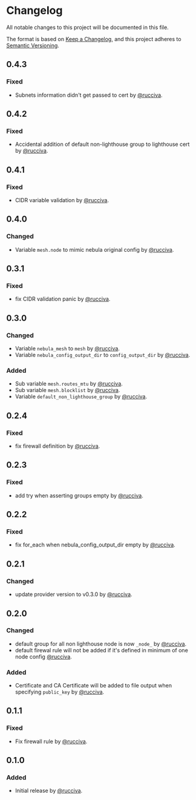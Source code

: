 # Changelog

All notable changes to this project will be documented in this file.

The format is based on [Keep a Changelog](https://keepachangelog.com/en/1.0.0/),
and this project adheres to [Semantic Versioning](https://semver.org/spec/v2.0.0.html).

## 0.4.3

### Fixed

- Subnets information didn't get passed to cert by [@rucciva](https://github.com/rucciva).

## 0.4.2

### Fixed

- Accidental addition of default non-lighthouse group to lighthouse cert by [@rucciva](https://github.com/rucciva).

## 0.4.1

### Fixed

- CIDR variable validation by [@rucciva](https://github.com/rucciva).

## 0.4.0

### Changed

- Variable `mesh.node` to mimic nebula original config by [@rucciva](https://github.com/rucciva).

## 0.3.1

### Fixed

- fix CIDR validation panic by [@rucciva](https://github.com/rucciva).

## 0.3.0

### Changed

- Variable `nebula_mesh` to `mesh` by [@rucciva](https://github.com/rucciva).
- Variable `nebula_config_output_dir` to `config_output_dir` by [@rucciva](https://github.com/rucciva).

### Added

- Sub variable `mesh.routes_mtu` by [@rucciva](https://github.com/rucciva).
- Sub variable `mesh.blocklist` by [@rucciva](https://github.com/rucciva).
- Variable `default_non_lighthouse_group` by [@rucciva](https://github.com/rucciva).

## 0.2.4

### Fixed

- fix firewall definition by [@rucciva](https://github.com/rucciva).

## 0.2.3

### Fixed

- add try when asserting groups empty by [@rucciva](https://github.com/rucciva).

## 0.2.2

### Fixed

- fix for_each when nebula_config_output_dir empty by [@rucciva](https://github.com/rucciva).

## 0.2.1

### Changed

- update provider version to v0.3.0 by [@rucciva](https://github.com/rucciva).

## 0.2.0

### Changed

- default group for all non lighthouse node is now `_node_` by [@rucciva](https://github.com/rucciva).
- default firewal rule will not be added if it's defined in minimum of one node config [@rucciva](https://github.com/rucciva).

### Added

- Certificate and CA Certificate will be added to file output when specifying `public_key` by [@rucciva](https://github.com/rucciva).

## 0.1.1

### Fixed

- Fix firewall rule by [@rucciva](https://github.com/rucciva).

## 0.1.0

### Added

- Initial release by [@rucciva](https://github.com/rucciva).
